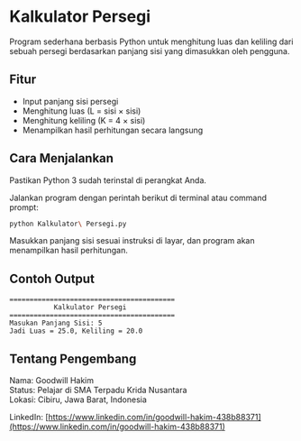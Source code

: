# Kalkulator Persegi

Program sederhana berbasis Python untuk menghitung luas dan keliling dari sebuah persegi berdasarkan panjang sisi yang dimasukkan oleh pengguna.

## Fitur

- Input panjang sisi persegi
- Menghitung luas (L = sisi × sisi)
- Menghitung keliling (K = 4 × sisi)
- Menampilkan hasil perhitungan secara langsung

## Cara Menjalankan

Pastikan Python 3 sudah terinstal di perangkat Anda.

Jalankan program dengan perintah berikut di terminal atau command prompt:

```bash
python Kalkulator\ Persegi.py
```

Masukkan panjang sisi sesuai instruksi di layar, dan program akan menampilkan hasil perhitungan.

## Contoh Output

```
=========================================
           Kalkulator Persegi
=========================================
Masukan Panjang Sisi: 5
Jadi Luas = 25.0, Keliling = 20.0
```

## Tentang Pengembang

Nama: Goodwill Hakim  
Status: Pelajar di SMA Terpadu Krida Nusantara  
Lokasi: Cibiru, Jawa Barat, Indonesia

LinkedIn: [https://www.linkedin.com/in/goodwill-hakim-438b88371](https://www.linkedin.com/in/goodwill-hakim-438b88371)
